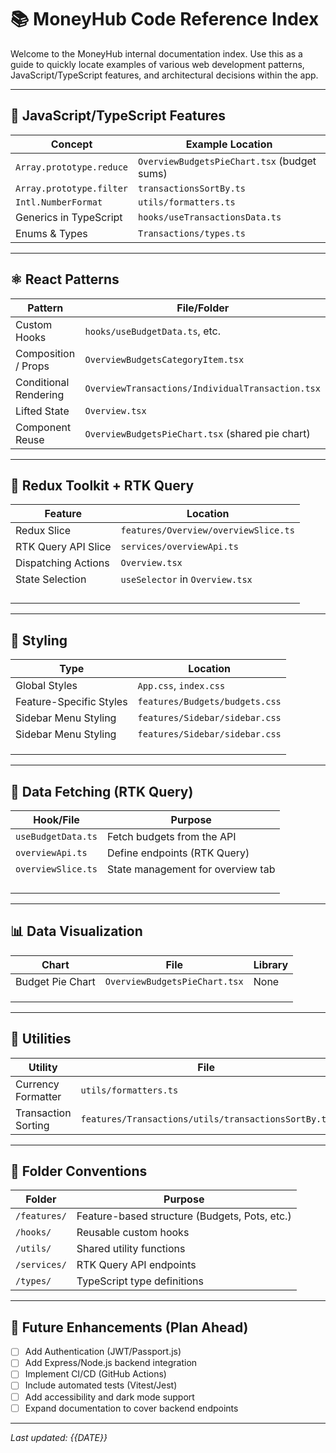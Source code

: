 # 📚 MoneyHub Code Reference Index

Welcome to the MoneyHub internal documentation index. Use this as a guide to quickly locate examples of various web development patterns, JavaScript/TypeScript features, and architectural decisions within the app.

---

## 🧠 JavaScript/TypeScript Features

| Concept                  | Example Location                            |
| ------------------------ | ------------------------------------------- |
| `Array.prototype.reduce` | `OverviewBudgetsPieChart.tsx` (budget sums) |
| `Array.prototype.filter` | `transactionsSortBy.ts`                     |
| `Intl.NumberFormat`      | `utils/formatters.ts`                       |
| Generics in TypeScript   | `hooks/useTransactionsData.ts`              |
| Enums & Types            | `Transactions/types.ts`                     |

---

## ⚛️ React Patterns

| Pattern               | File/Folder                                      |
| --------------------- | ------------------------------------------------ |
| Custom Hooks          | `hooks/useBudgetData.ts`, etc.                   |
| Composition / Props   | `OverviewBudgetsCategoryItem.tsx`                |
| Conditional Rendering | `OverviewTransactions/IndividualTransaction.tsx` |
| Lifted State          | `Overview.tsx`                                   |
| Component Reuse       | `OverviewBudgetsPieChart.tsx` (shared pie chart) |

---

## 🧰 Redux Toolkit + RTK Query

| Feature             | Location                             |
| ------------------- | ------------------------------------ |
| Redux Slice         | `features/Overview/overviewSlice.ts` |
| RTK Query API Slice | `services/overviewApi.ts`            |
| Dispatching Actions | `Overview.tsx`                       |
| State Selection     | `useSelector` in `Overview.tsx`      |
|                     |                                      |
|                     |                                      |
|                     |                                      |
|                     |                                      |

---

## 🎨 Styling

| Type                    | Location                       |
| ----------------------- | ------------------------------ |
| Global Styles           | `App.css`, `index.css`         |
| Feature-Specific Styles | `features/Budgets/budgets.css` |
| Sidebar Menu Styling    | `features/Sidebar/sidebar.css` |
| Sidebar Menu Styling    | `features/Sidebar/sidebar.css` |
|                         |                                |
|                         |                                |
|                         |                                |

---

## 📡 Data Fetching (RTK Query)

| Hook/File          | Purpose                           |
| ------------------ | --------------------------------- |
| `useBudgetData.ts` | Fetch budgets from the API        |
| `overviewApi.ts`   | Define endpoints (RTK Query)      |
| `overviewSlice.ts` | State management for overview tab |
|                    |                                   |
|                    |                                   |
|                    |                                   |
|                    |                                   |

---

## 📊 Data Visualization

| Chart            | File                          | Library |
| ---------------- | ----------------------------- | ------- |
| Budget Pie Chart | `OverviewBudgetsPieChart.tsx` | None    |
|                  |                               |         |
|                  |                               |         |
|                  |                               |         |

---

## 🧪 Utilities

| Utility             | File                                                |
| ------------------- | --------------------------------------------------- |
| Currency Formatter  | `utils/formatters.ts`                               |
| Transaction Sorting | `features/Transactions/utils/transactionsSortBy.ts` |

---

## 📁 Folder Conventions

| Folder       | Purpose                                       |
| ------------ | --------------------------------------------- |
| `/features/` | Feature-based structure (Budgets, Pots, etc.) |
| `/hooks/`    | Reusable custom hooks                         |
| `/utils/`    | Shared utility functions                      |
| `/services/` | RTK Query API endpoints                       |
| `/types/`    | TypeScript type definitions                   |

---

## 🧩 Future Enhancements (Plan Ahead)

- [ ] Add Authentication (JWT/Passport.js)
- [ ] Add Express/Node.js backend integration
- [ ] Implement CI/CD (GitHub Actions)
- [ ] Include automated tests (Vitest/Jest)
- [ ] Add accessibility and dark mode support
- [ ] Expand documentation to cover backend endpoints

---

_Last updated: {{DATE}}_
